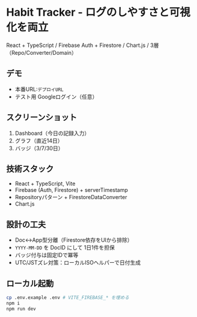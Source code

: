 # Habit Tracker - ログのしやすさと可視化を両立
React + TypeScript / Firebase Auth + Firestore / Chart.js / 3層（Repo/Converter/Domain）

## デモ
- 本番URL:`デプロイURL`
- テスト用 Googleログイン（任意）

## スクリーンショット
1. Dashboard（今日の記録入力）
2. グラフ（直近14日）
3. バッジ（3/7/30日）

## 技術スタック
- React + TypeScript, Vite
- Firebase (Auth, Firestore) + serverTimestamp
- Repositoryパターン + FirestoreDataConverter
- Chart.js

## 設計の工夫
- Doc↔App型分離（Firestore依存をUIから排除）
- `YYYY-MM-DD` を DocID にして 1日1件を担保
- バッジ付与は固定IDで冪等
- UTC/JSTズレ対策：ローカルISOヘルパーで日付生成

## ローカル起動
```bash
cp .env.example .env # VITE_FIREBASE_* を埋める
npm i
npm run dev